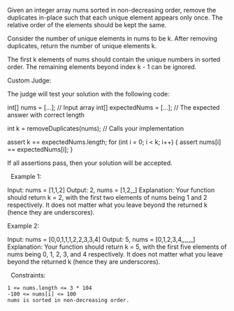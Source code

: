 Given an integer array nums sorted in non-decreasing order, remove the duplicates in-place such that each unique element appears only once. The relative order of the elements should be kept the same.

Consider the number of unique elements in nums to be k​​​​​​​​​​​​​​. After removing duplicates, return the number of unique elements k.

The first k elements of nums should contain the unique numbers in sorted order. The remaining elements beyond index k - 1 can be ignored.

Custom Judge:

The judge will test your solution with the following code:

int[] nums = [...]; // Input array
int[] expectedNums = [...]; // The expected answer with correct length

int k = removeDuplicates(nums); // Calls your implementation

assert k == expectedNums.length;
for (int i = 0; i < k; i++) {
    assert nums[i] == expectedNums[i];
}


If all assertions pass, then your solution will be accepted.

 
Example 1:

Input: nums = [1,1,2]
Output: 2, nums = [1,2,_]
Explanation: Your function should return k = 2, with the first two elements of nums being 1 and 2 respectively.
It does not matter what you leave beyond the returned k (hence they are underscores).


Example 2:

Input: nums = [0,0,1,1,1,2,2,3,3,4]
Output: 5, nums = [0,1,2,3,4,_,_,_,_,_]
Explanation: Your function should return k = 5, with the first five elements of nums being 0, 1, 2, 3, and 4 respectively.
It does not matter what you leave beyond the returned k (hence they are underscores).


 
Constraints:


	1 <= nums.length <= 3 * 104
	-100 <= nums[i] <= 100
	nums is sorted in non-decreasing order.

